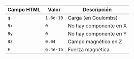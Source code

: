 | Campo HTML | Valor     | Descripción            |
| ---------- | --------- | ---------------------- |
| `q`        | `1.6e-19` | Carga (en Coulombs)    |
| `Bx`       | `0`       | No hay componente en X |
| `By`       | `0`       | No hay componente en Y |
| `Bz`       | `0.04`    | Campo magnético en Z   |
| `F`        | `6.4e-15` | Fuerza magnética       |
